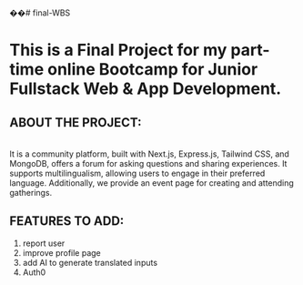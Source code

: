 ��#   f i n a l - W B S 
 
<h1> This is a Final Project for my part-time online Bootcamp for Junior Fullstack Web & App Development.</h1>

<h2 className="font-semibold">ABOUT THE PROJECT:</h2><br>
It is a community platform, built with Next.js, Express.js, Tailwind CSS, and MongoDB, offers a forum for asking questions and sharing experiences. It supports multilingualism, allowing users to engage in their preferred language. Additionally, we provide an event page for creating and attending gatherings.


<h2>FEATURES TO ADD:</h2>
<ol>
<li> report user</li>
<li> improve profile page</li>
<li> add AI to generate translated inputs</li>
<li>Auth0 </li>
</ol>
